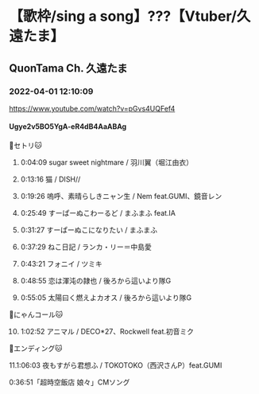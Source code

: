 # 【歌枠/sing a song】???【Vtuber/久遠たま】

## QuonTama Ch. 久遠たま

### 2022-04-01 12:10:09

https://www.youtube.com/watch?v=pGvs4UQFef4

#### Ugye2v5BO5YgA-eR4dB4AaABAg

🐾セトリ🐱



01. 0:04:09 sugar sweet nightmare / 羽川翼（堀江由衣）

02. 0:13:16 猫 / DISH//

03. 0:19:26 嗚呼、素晴らしきニャン生 / Nem feat.GUMI、鏡音レン

04. 0:25:49 すーぱーぬこわーるど / まふまふ feat.IA

05. 0:31:27 すーぱーぬこになりたい / まふまふ

06. 0:37:29 ねこ日記 / ランカ・リー＝中島愛

07. 0:43:21 フォニイ / ツミキ

08. 0:48:55 恋は渾沌の隷也 / 後ろから這いより隊G

09. 0:55:05 太陽曰く燃えよカオス / 後ろから這いより隊G



🐾にゃんコール🐱



10. 1:02:52 アニマル / DECO*27、Rockwell feat.初音ミク



🐾エンディング🐱



11.1:06:03 夜もすがら君想ふ / TOKOTOKO（西沢さんP）feat.GUMI



0:36:51「超時空飯店 娘々」CMソング


